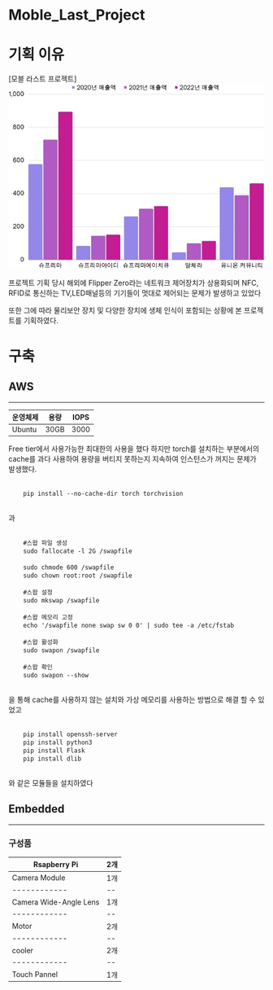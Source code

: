 # Moble_Last_Project

# 기획 이유
[모블 라스트 프로젝트]
<img src="/readme/planning_reason_chart.jpg"></img>

프로젝트 기획 당시 해외에 Flipper Zero라는 네트워크 제어장치가 상용화되며
NFC, RFID로 통신하는 TV,LED패널등의 기기들이 멋대로 제어되는 문제가 발생하고 있었다

또한 그에 따라 물리보안 장치 및 다양한 장치에 생체 인식이 포함되는 상황에 본 프로젝트를 기획하였다.

# 구축
## AWS 

-------------------------------------------------------------


| 운영체제 | 용량 | IOPS |
| ------ | -- | -- |
| Ubuntu | 30GB | 3000 |


Free tier에서 사용가능한 최대한의 사용을 했다
하지만 torch를 설치하는 부분에서의 cache를 과다 사용하여 용량을 버티지 못하는지 지속하여 인스턴스가
꺼지는 문제가 발생했다.

<pre>
  <code>
    pip install --no-cache-dir torch torchvision
  </code>
</pre>

과

<pre>
  <code>
    #스왑 파일 생성
    sudo fallocate -l 2G /swapfile

    sudo chmode 600 /swapfile
    sudo chown root:root /swapfile

    #스왑 설정
    sudo mkswap /swapfile

    #스왑 메모리 고정
    echo '/swapfile none swap sw 0 0' | sudo tee -a /etc/fstab

    #스왑 활성화
    sudo swapon /swapfile

    #스왑 확인
    sudo swapon --show
  </code>
</pre>

을 통해 cache를 사용하지 않는 설치와 가상 메모리를 사용하는 방법으로 해결 할 수 있었고 
<pre>
  <code>
    pip install openssh-server
    pip install python3
    pip install Flask
    pip install dlib
  </code>
</pre>
와 같은 모듈들을 설치하였다

## Embedded

--------------------------------------------------------------------------

### 구성품

| Rsapberry Pi | 2개 |
| ------------ | -- |
| Camera Module | 1개 |
| ------------ | -- |
| Camera Wide-Angle Lens | 1개 |
| ------------ | -- |
| Motor | 2개 |
| ------------ | -- |
| cooler | 2개 |
| ------------ | -- |
| Touch Pannel | 1개 |
